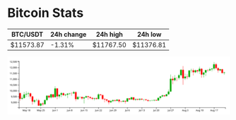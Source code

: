 # Bitcoin Stats

BTC/USDT|24h change|24h high|24h low|
|---|---|---|---|
|$11573.87|-1.31%|$11767.50|$11376.81|

<img src="./chart.svg">
